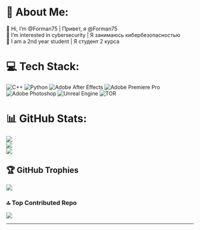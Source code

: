 # 💫 About Me:
👋 Hi, I’m @Forman75 | Привет, я @Forman75<br>👀 I’m interested in cybersecurity | Я занимаюсь кибербезопасностью<br>🌱 I am a 2nd year student | Я студент 2 курса


# 💻 Tech Stack:
![C++](https://img.shields.io/badge/c++-%2300599C.svg?style=for-the-badge&logo=c%2B%2B&logoColor=white) ![Python](https://img.shields.io/badge/python-3670A0?style=for-the-badge&logo=python&logoColor=ffdd54) ![Adobe After Effects](https://img.shields.io/badge/Adobe%20After%20Effects-9999FF.svg?style=for-the-badge&logo=Adobe%20After%20Effects&logoColor=white) ![Adobe Premiere Pro](https://img.shields.io/badge/Adobe%20Premiere%20Pro-9999FF.svg?style=for-the-badge&logo=Adobe%20Premiere%20Pro&logoColor=white) ![Adobe Photoshop](https://img.shields.io/badge/adobe%20photoshop-%2331A8FF.svg?style=for-the-badge&logo=adobe%20photoshop&logoColor=white) ![Unreal Engine](https://img.shields.io/badge/unrealengine-%23313131.svg?style=for-the-badge&logo=unrealengine&logoColor=white)  ![TOR](https://img.shields.io/badge/tor-%237E4798.svg?style=for-the-badge&logo=tor-project&logoColor=white)
# 📊 GitHub Stats:
![](https://github-readme-stats.vercel.app/api?username=Forman75&theme=great-gatsby&hide_border=false&include_all_commits=true&count_private=true)<br/>
![](https://github-readme-streak-stats.herokuapp.com/?user=Forman75&theme=great-gatsby&hide_border=false)<br/>
![](https://github-readme-stats.vercel.app/api/top-langs/?username=Forman75&theme=great-gatsby&hide_border=false&include_all_commits=true&count_private=true&layout=compact)

## 🏆 GitHub Trophies
![](https://github-profile-trophy.vercel.app/?username=Forman75&theme=radical&no-frame=false&no-bg=true&margin-w=4)

### 🔝 Top Contributed Repo
![](https://github-contributor-stats.vercel.app/api?username=Forman75&limit=5&theme=great-gatsby&combine_all_yearly_contributions=true)

---
